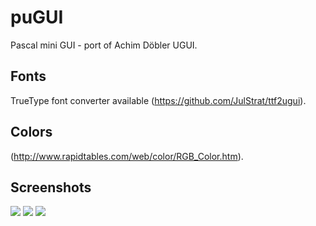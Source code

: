 # puGUI

Pascal mini GUI - port of Achim Döbler UGUI.

## Fonts

TrueType font converter available (https://github.com/JulStrat/ttf2ugui).

## Colors

(http://www.rapidtables.com/web/color/RGB_Color.htm).

## Screenshots

<img src="https://github.com/JulStrat/puGUI/blob/devop/Windows/s1.JPG">

<img src="https://github.com/JulStrat/puGUI/blob/devop/Windows/s2.JPG">

<img src="https://github.com/JulStrat/puGUI/blob/devop/Windows/s3.JPG">
